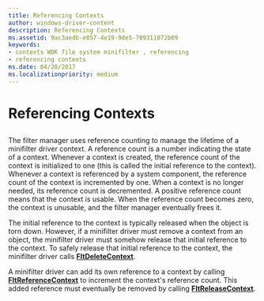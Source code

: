 ```yaml
---
title: Referencing Contexts
author: windows-driver-content
description: Referencing Contexts
ms.assetid: 9ac3aedb-e057-4e19-9de5-709311072b09
keywords:
- contexts WDK file system minifilter , referencing
- referencing contexts
ms.date: 04/20/2017
ms.localizationpriority: medium
---
```


# Referencing Contexts


## <span id="ddk_registering_the_minifilter_if"></span><span id="DDK_REGISTERING_THE_MINIFILTER_IF"></span>


The filter manager uses reference counting to manage the lifetime of a minifilter driver context. A reference count is a number indicating the state of a context. Whenever a context is created, the reference count of the context is initialized to one (this is called the initial reference to the context). Whenever a context is referenced by a system component, the reference count of the context is incremented by one. When a context is no longer needed, its reference count is decremented. A positive reference count means that the context is usable. When the reference count becomes zero, the context is unusable, and the filter manager eventually frees it.

The initial reference to the context is typically released when the object is torn down. However, if a minifilter driver must remove a context from an object, the minifilter driver must somehow release that initial reference to the context. To safely release that initial reference to the context, the minifilter driver calls [**FltDeleteContext**](https://msdn.microsoft.com/library/windows/hardware/ff541960).

A minifilter driver can add its own reference to a context by calling [**FltReferenceContext**](https://msdn.microsoft.com/library/windows/hardware/ff544291) to increment the context's reference count. This added reference must eventually be removed by calling [**FltReleaseContext**](https://msdn.microsoft.com/library/windows/hardware/ff544314).

 

 




